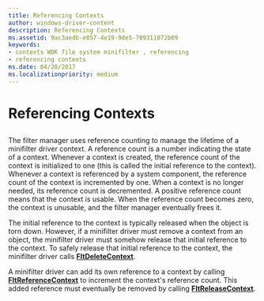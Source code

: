 ```yaml
---
title: Referencing Contexts
author: windows-driver-content
description: Referencing Contexts
ms.assetid: 9ac3aedb-e057-4e19-9de5-709311072b09
keywords:
- contexts WDK file system minifilter , referencing
- referencing contexts
ms.date: 04/20/2017
ms.localizationpriority: medium
---
```


# Referencing Contexts


## <span id="ddk_registering_the_minifilter_if"></span><span id="DDK_REGISTERING_THE_MINIFILTER_IF"></span>


The filter manager uses reference counting to manage the lifetime of a minifilter driver context. A reference count is a number indicating the state of a context. Whenever a context is created, the reference count of the context is initialized to one (this is called the initial reference to the context). Whenever a context is referenced by a system component, the reference count of the context is incremented by one. When a context is no longer needed, its reference count is decremented. A positive reference count means that the context is usable. When the reference count becomes zero, the context is unusable, and the filter manager eventually frees it.

The initial reference to the context is typically released when the object is torn down. However, if a minifilter driver must remove a context from an object, the minifilter driver must somehow release that initial reference to the context. To safely release that initial reference to the context, the minifilter driver calls [**FltDeleteContext**](https://msdn.microsoft.com/library/windows/hardware/ff541960).

A minifilter driver can add its own reference to a context by calling [**FltReferenceContext**](https://msdn.microsoft.com/library/windows/hardware/ff544291) to increment the context's reference count. This added reference must eventually be removed by calling [**FltReleaseContext**](https://msdn.microsoft.com/library/windows/hardware/ff544314).

 

 




